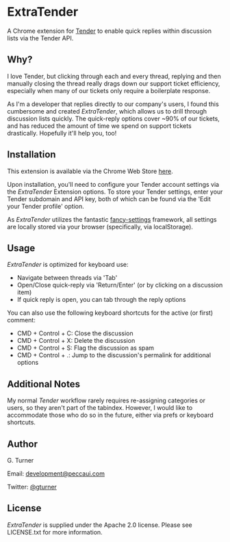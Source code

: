 ExtraTender
================================

A Chrome extension for [Tender](http://tenderapp.com) to enable quick replies within discussion lists via the Tender API.

Why?
----

I love Tender, but clicking through each and every thread, replying and then manually closing the thread really drags down our support ticket efficiency, especially when many of our tickets only require a boilerplate response. 

As I'm a developer that replies directly to our company's users, I found this cumbersome and created *ExtraTender*, which allows us to drill through discussion lists quickly. The quick-reply options cover ~90% of our tickets, and has reduced the amount of time we spend on support tickets drastically. Hopefully it'll help you, too!


Installation
------------

This extension is available via the Chrome Web Store [here](https://chrome.google.com/webstore/detail/extratender/ighlhdmklejilhojoedngmjpfchabfep?hl=en&gl=US).

Upon installation, you'll need to configure your Tender account settings via the *ExtraTender* Extension options. To store your Tender settings, enter your Tender subdomain and API key, both of which can be found via the 'Edit your Tender profile' option.

As *ExtraTender* utilizes the fantastic [fancy-settings](https://github.com/zealotrunner/fancy-settings) framework, all settings are locally stored via your browser (specifically, via localStorage).

Usage
-----

*ExtraTender* is optimized for keyboard use:

- Navigate between threads via 'Tab'
- Open/Close quick-reply via 'Return/Enter' (or by clicking on a discussion item)
- If quick reply is open, you can tab through the reply options

You can also use the following keyboard shortcuts for the active (or first) comment:

- CMD + Control + C: Close the discussion
- CMD + Control + X: Delete the discussion
- CMD + Control + S: Flag the discussion as spam
- CMD + Control + .: Jump to the discussion's permalink for additional options

Additional Notes
----------------

My normal *Tender* workflow rarely requires re-assigning categories or users, so they aren't part of the tabindex. However, I would like to accommodate those who do so in the future, either via prefs or keyboard shortcuts.

Author
------
G. Turner

Email: development@peccaui.com

Twitter: [@gturner](https://www.twitter.com/gturner)

License
-------

*ExtraTender* is supplied under the Apache 2.0 license. Please see LICENSE.txt for more information.
